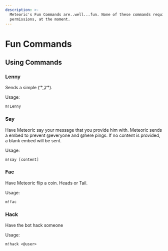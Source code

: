```yaml
---
description: >-
  Meteoric's Fun Commands are..well...fun. None of these commands require role
  permissions, at the moment.
---
```


# Fun Commands

## Using Commands

### Lenny

Sends a simple \( ͡° ͜ʖ ͡°\).

Usage:

```
m!Lenny
```

### Say

Have Meteoric say your message that you provide him with. Meteoric sends a embed to prevent @everyone and @here pings. If no content is provided, a blank embed will be sent.

Usage:

```
m!say [content]
```

### Fac

Have Meteoric flip a coin. Heads or Tail.

Usage:

```
m!fac
```

### Hack

Have the bot hack someone

Usage:

```
m!hack <@user>
```